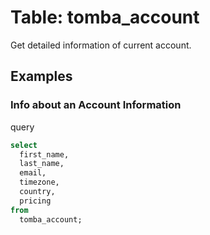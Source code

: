 # Table: tomba_account

Get detailed information of current account.

## Examples

### Info about an Account Information

query

```sql
select
  first_name,
  last_name,
  email,
  timezone,
  country,
  pricing 
from
  tomba_account;
```
